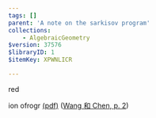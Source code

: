 ```yaml
---
tags: []
parent: 'A note on the sarkisov program'
collections:
    - AlgebraicGeometry
$version: 37576
$libraryID: 1
$itemKey: XPWNLICR

---
```

red

ion ofrogr <a href="zotero://open-pdf/library/items/G4BKVA2X?page=2&#x26;annotation=Q7ILHCWS">(pdf)</a></a> (<a href="zotero://select/library/items/GLXUZZJT">Wang 和 Chen, p. 2</a>)
